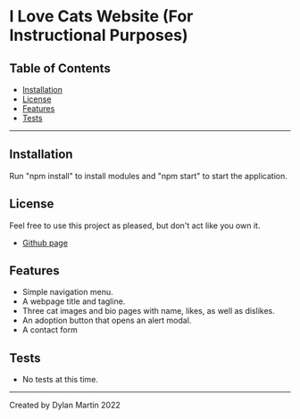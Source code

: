 # I Love Cats Website (For Instructional Purposes)

## Table of Contents

- [Installation](#installation)
- [License](#license)
- [Features](#features)
- [Tests](#tests)

----

## Installation

Run "npm install" to install modules and "npm start" to start the application.

## License

Feel free to use this project as pleased, but don't act like you own it.

- [Github page](https://github.com/therealdylanmartin/i-love-cats)

## Features

- Simple navigation menu.
- A webpage title and tagline.
- Three cat images and bio pages with name, likes, as well as dislikes.
- An adoption button that opens an alert modal.
- A contact form

## Tests

- No tests at this time.

----

Created by Dylan Martin 2022